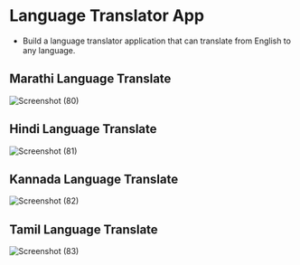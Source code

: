 # Language Translator App 

* Build a language translator application that can translate from English to any language. 



## Marathi Language Translate
![Screenshot (80)](https://github.com/omkarkulkarni2704/Language-Translator-App/assets/89896505/0548b92e-1a1e-40f8-a55b-d45f2d7e5972) 

 ## Hindi Language Translate
 ![Screenshot (81)](https://github.com/omkarkulkarni2704/Language-Translator-App/assets/89896505/8168ffe8-f49f-48d7-af3d-931559f89893)

## Kannada Language Translate
 ![Screenshot (82)](https://github.com/omkarkulkarni2704/Language-Translator-App/assets/89896505/4f3e6236-8501-4d9b-82c2-3e32132796cd)

## Tamil Language Translate
 ![Screenshot (83)](https://github.com/omkarkulkarni2704/Language-Translator-App/assets/89896505/7d19a314-a6da-42fe-8081-cbae06b3e55d)

 

